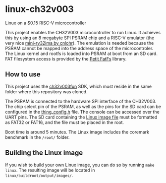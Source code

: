 # linux-ch32v003
Linux on a $0.15 RISC-V microcontroller

This project enables the CH32V003 microcontroller to run Linux. It achieves this by using an 8 megabyte SPI PSRAM chip and a RISC-V emulator (the very nice [mini-rv32ima by cnlohr](https://github.com/cnlohr/mini-rv32ima)). The emulation is needed because the PSRAM cannot be mapped into the address space of the microcontroler. The Linux kernel and rootfs is loaded into PSRAM at boot from an SD card. FAT filesystem access is provided by the [Petit FatFs](http://elm-chan.org/fsw/ff/00index_p.html) library.

## How to use
This project uses the [ch32v003fun](https://github.com/cnlohr/ch32v003fun) SDK, which must reside in the same folder where this repository was cloned.

The PSRAM is connected to the hardware SPI interface of the CH32V003. The chip select pin of the PSRAM, as well as the pins for the SD card can be configured in the [thing_config.h](thing_config.h) file. The console can be accessed over the UART pins. The SD card containing the [Linux image file](Image) must be formatted as FAT32 or FAT16, and the file must be placed in the root. 

Boot time is around 5 minutes. The Linux image includes the coremark benchmark in the `/root/` folder.

## Building the Linux image
If you wish to build your own Linux image, you can do so by running `make linux`. The resulting image will be located in `linux/buildroot/output/images/`.